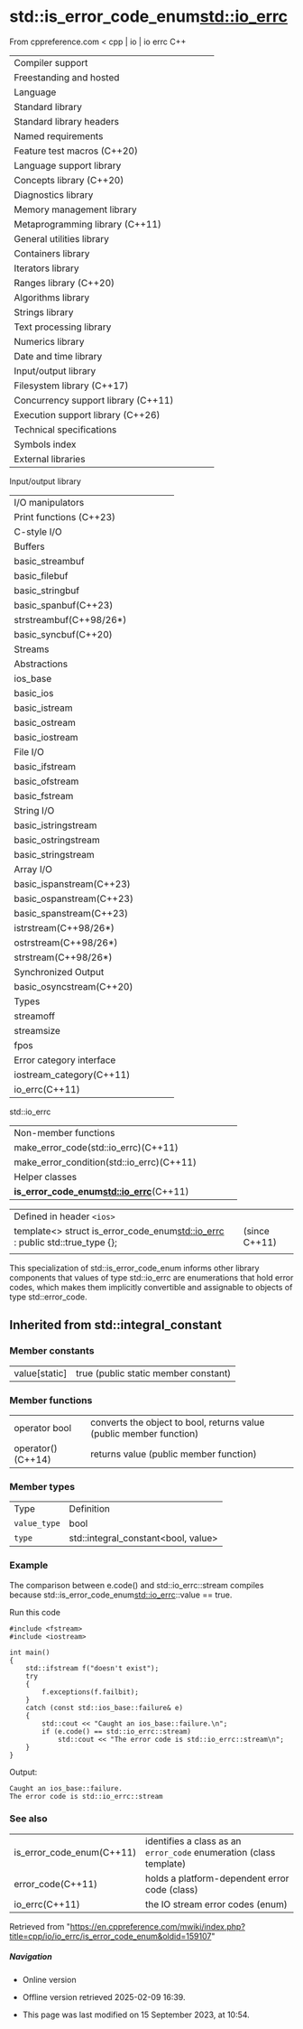 # std::is_error_code_enum<std::io_errc>

From cppreference.com
< cpp‎ | io‎ | io errc
C++

|  |  |  |  |  |
| --- | --- | --- | --- | --- |
| Compiler support | | | | |
| Freestanding and hosted | | | | |
| Language | | | | |
| Standard library | | | | |
| Standard library headers | | | | |
| Named requirements | | | | |
| Feature test macros (C++20) | | | | |
| Language support library | | | | |
| Concepts library (C++20) | | | | |
| Diagnostics library | | | | |
| Memory management library | | | | |
| Metaprogramming library (C++11) | | | | |
| General utilities library | | | | |
| Containers library | | | | |
| Iterators library | | | | |
| Ranges library (C++20) | | | | |
| Algorithms library | | | | |
| Strings library | | | | |
| Text processing library | | | | |
| Numerics library | | | | |
| Date and time library | | | | |
| Input/output library | | | | |
| Filesystem library (C++17) | | | | |
| Concurrency support library (C++11) | | | | |
| Execution support library (C++26) | | | | |
| Technical specifications | | | | |
| Symbols index | | | | |
| External libraries | | | | |

Input/output library

|  |  |  |  |  |
| --- | --- | --- | --- | --- |
| I/O manipulators | | | | |
| Print functions (C++23) | | | | |
| C-style I/O | | | | |
| Buffers | | | | |
| basic_streambuf | | | | |
| basic_filebuf | | | | |
| basic_stringbuf | | | | |
| basic_spanbuf(C++23) | | | | |
| strstreambuf(C++98/26\*) | | | | |
| basic_syncbuf(C++20) | | | | |
| Streams | | | | |
| Abstractions | | | | |
| ios_base | | | | |
| basic_ios | | | | |
| basic_istream | | | | |
| basic_ostream | | | | |
| basic_iostream | | | | |
| File I/O | | | | |
| basic_ifstream | | | | |
| basic_ofstream | | | | |
| basic_fstream | | | | |
| String I/O | | | | |
| basic_istringstream | | | | |
| basic_ostringstream | | | | |
| basic_stringstream | | | | |
| Array I/O | | | | |
| basic_ispanstream(C++23) | | | | |
| basic_ospanstream(C++23) | | | | |
| basic_spanstream(C++23) | | | | |
| istrstream(C++98/26\*) | | | | |
| ostrstream(C++98/26\*) | | | | |
| strstream(C++98/26\*) | | | | |
| Synchronized Output | | | | |
| basic_osyncstream(C++20) | | | | |
| Types | | | | |
| streamoff | | | | |
| streamsize | | | | |
| fpos | | | | |
| Error category interface | | | | |
| iostream_category(C++11) | | | | |
| io_errc(C++11) | | | | |

std::io_errc

|  |  |  |  |  |
| --- | --- | --- | --- | --- |
| Non-member functions | | | | |
| make_error_code(std::io_errc)(C++11) | | | | |
| make_error_condition(std::io_errc)(C++11) | | | | |
| Helper classes | | | | |
| ****is_error_code_enum<std::io_errc>****(C++11) | | | | |

|  |  |  |
| --- | --- | --- |
| Defined in header `<ios>` |  |  |
| template<>  struct is_error_code_enum<std::io_errc> : public std::true_type {}; |  | (since C++11) |
|  |  |  |

This specialization of std::is_error_code_enum informs other library components that values of type std::io_errc are enumerations that hold error codes, which makes them implicitly convertible and assignable to objects of type std::error_code.

## Inherited from std::integral_constant

### Member constants

|  |  |
| --- | --- |
| value[static] | true   (public static member constant) |

### Member functions

|  |  |
| --- | --- |
| operator bool | converts the object to bool, returns value   (public member function) |
| operator()(C++14) | returns value   (public member function) |

### Member types

|  |  |
| --- | --- |
| Type | Definition |
| `value_type` | bool |
| `type` | std::integral_constant<bool, value> |

### Example

The comparison between e.code() and std::io_errc::stream compiles because std::is_error_code_enum<std::io_errc>::value == true.

Run this code

```
#include <fstream>
#include <iostream>
 
int main()
{
    std::ifstream f("doesn't exist");
    try
    {
        f.exceptions(f.failbit);
    }
    catch (const std::ios_base::failure& e)
    {
        std::cout << "Caught an ios_base::failure.\n";
        if (e.code() == std::io_errc::stream)
            std::cout << "The error code is std::io_errc::stream\n";
    }
}

```

Output:

```
Caught an ios_base::failure.
The error code is std::io_errc::stream

```

### See also

|  |  |
| --- | --- |
| is_error_code_enum(C++11) | identifies a class as an `error_code` enumeration   (class template) |
| error_code(C++11) | holds a platform-dependent error code   (class) |
| io_errc(C++11) | the IO stream error codes   (enum) |

Retrieved from "<https://en.cppreference.com/mwiki/index.php?title=cpp/io/io_errc/is_error_code_enum&oldid=159107>"

##### Navigation

- Online version
- Offline version retrieved 2025-02-09 16:39.

- This page was last modified on 15 September 2023, at 10:54.